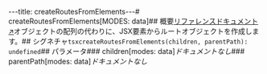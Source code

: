 ---title: createRoutesFromElements---# createRoutesFromElements[MODES: data]## 概要[リファレンスドキュメント ↗](https://api.reactrouter.com/v7/functions/react_router.createRoutesFromElements.html)オブジェクトの配列の代わりに、JSX要素からルートオブジェクトを作成します。## シグネチャ```tsxcreateRoutesFromElements(children, parentPath): undefined```## パラメータ### children[modes: data]_ドキュメントなし_### parentPath[modes: data]_ドキュメントなし_
